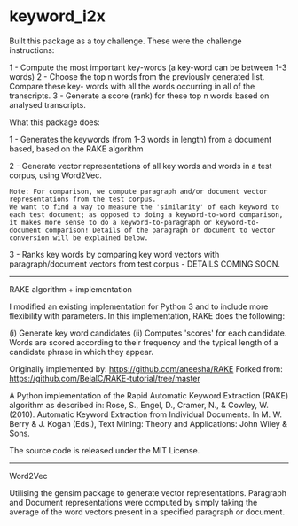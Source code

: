 # keyword_i2x

Built this package as a toy challenge. These were the challenge instructions:

1 - Compute the most important key-words (a key-word can be between 1-3 words)
2 - Choose the top n words from the previously generated list. Compare these key- words with all the words occurring in all of the transcripts.
3 - Generate a score (rank) for these top n words based on analysed transcripts.

What this package does:

1 - Generates the keywords (from 1-3 words in length) from a document based, based on the RAKE algorithm

2 - Generate vector representations of all key words and words in a test corpus, using Word2Vec.

    Note: For comparison, we compute paragraph and/or document vector representations from the test corpus. 
    We want to find a way to measure the 'similarity' of each keyword to each test document; as opposed to doing a keyword-to-word comparison,
    it makes more sense to do a keyword-to-paragraph or keyword-to-document comparison! Details of the paragraph or document to vector conversion will be explained below.

3 - Ranks key words by comparing key word vectors with paragraph/document vectors from test corpus - DETAILS COMING SOON.
    
    
---  ---  ---  ---  ---  ---

RAKE algorithm + implementation

I modified an existing implementation for Python 3 and to include more flexibility with parameters. In this implementation, RAKE does the following:

(i) Generate key word candidates
(ii) Computes 'scores' for each candidate. Words are scored according to their frequency and the typical length of a candidate phrase in which they appear.

Originally implemented by: https://github.com/aneesha/RAKE
Forked from: https://github.com/BelalC/RAKE-tutorial/tree/master

A Python implementation of the Rapid Automatic Keyword Extraction (RAKE) algorithm as described in: 
Rose, S., Engel, D., Cramer, N., & Cowley, W. (2010). Automatic Keyword Extraction from Individual Documents. In M. W. Berry & J. Kogan (Eds.), Text Mining: Theory and Applications: John Wiley & Sons.

The source code is released under the MIT License.

---  ---  ---  ---  ---  ---

Word2Vec 

Utilising the gensim package to generate vector representations. Paragraph and Document representations were computed by simply taking the average of the word vectors present in a specified paragraph or document.
